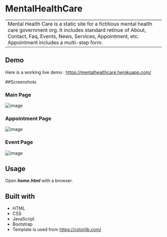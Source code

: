 # MentalHealthCare
<table>
<tr>
<td>
  Mental Health Care is a static site for a fictitious mental health care government org. It includes standard retinue of About, Contact, Faq, Events, News, Services, Appointment, etc. Appointment includes a multi-step form.
</td>
</tr>
</table>

## Demo

Here is a working live demo :  https://mentalhealthcare.herokuapp.com/

##Screenshots
### Main Page
![image](http://github.com/wxn0738xx/MentalHealthCare/images/readme1.png)

### Appointment Page
![image](http://github.com/wxn0738xx/MentalHealthCare/images/readme2.png)

### Event Page
![image](http://github.com/wxn0738xx/MentalHealthCare/images/readme3.png)

## Usage

Open ***home.html*** with a browser.

## Built with 

- HTML
- CSS
- JavaScript
- Bootstrap
- Template is used from https://colorlib.com/